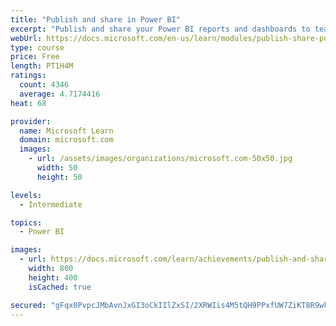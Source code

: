 ```yaml
---
title: "Publish and share in Power BI"
excerpt: "Publish and share your Power BI reports and dashboards to teammates in your organization or to everyone on the web."
webUrl: https://docs.microsoft.com/en-us/learn/modules/publish-share-power-bi/
type: course
price: Free
length: PT1H4M
ratings:
  count: 4346
  average: 4.7174416
heat: 68

provider:
  name: Microsoft Learn
  domain: microsoft.com
  images:
    - url: /assets/images/organizations/microsoft.com-50x50.jpg
      width: 50
      height: 50

levels:
  - Intermediate

topics:
  - Power BI

images:
  - url: https://docs.microsoft.com/learn/achievements/publish-and-share-with-power-bi-desktop-social.png
    width: 800
    height: 400
    isCached: true

secured: "gFqx0PvpcJMbAvnJxGI3oCkIIlZxSI/2XRWIis4M5tQH9PPxfUW7ZiKT8R9wk4ALcFUkps8p2joDAFhcVuV1RSv/uX3iXWMsW/CZJPwgddyLNBL1DejEWXYp1d6Nx5upAasN50LOE3kswEN21FXXBYQiCzR18DltZaFQ+W1qKj2dz53pZpTHHjelSlDsozuDRW/nM+c3C4wDZc0zgo0Fwwx6csTR855aJyuXfrU9q6DH6X4Bh91uGX8pGPmPXchESs6s8wUQm+tAT+aAXSjxfT8APNKg/EyC2DCqgxuEXoL1Ns6HNey9S03ReP8EvlcP5ASe2nApQo2sCSRUJlxIGCtXkRMwEurvDLT5HGCWxZzWOZ6UbZy1t6/oO6nerDSAR+YEl5hiC0oC75hZG3eUXkb0aC0uHZlRf2zoR8BSnJQ=;UmhhAmds9SnTNlDt2XyF5Q=="
---
```


